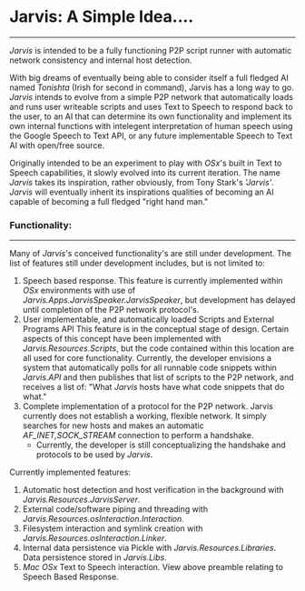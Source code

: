 # Jarvis: A Simple Idea....
_________

*Jarvis* is intended to be a fully functioning P2P script runner with automatic network consistency and internal host detection.

With big dreams of eventually being able to consider itself a full fledged AI named *Tonishta* (Irish for second in 
command), Jarvis has a long way to go. *Jarvis* intends to evolve from a simple P2P network that automatically loads and 
runs user writeable scripts and uses Text to Speech to respond back to the user, to an AI that can determine its own 
functionality and implement its own internal functions with intelegent interpretation of human speech using the Google
Speech to Text API, or any future implementable Speech to Text AI with open/free source. 

Originally intended to be an experiment to play with *OSx*'s built in Text to Speech capabilities, it slowly evolved into 
its current iteration. The name *Jarvis* takes its inspiration, rather obviously, from Tony Stark's *'Jarvis'*. *Jarvis* 
will eventually inherit its inspirations qualities of becoming an AI capable of becoming a full fledged "right hand man."

### Functionality:
--------

Many of *Jarvis*'s conceived functionality's are still under development. The list of features still under development
includes, but is not limited to:

1. Speech based response.
    This feature is currently implemented within *OSx* environments with use of *Jarvis.Apps.JarvisSpeaker.JarvisSpeaker*, but 
    development has delayed until completion of the P2P network protocol's.
2. User implementable, and automatically loaded Scripts and External Programs API
    This feature is in the conceptual stage of design. Certain aspects of this concept have been implemented with 
    *Jarvis.Resources.Scripts*, but the code contained within this location are all used for core functionality. Currently,
    the developer envisions a system that automatically polls for all runnable code snippets within *Jarvis.API* and then
    publishes that list of scripts to the P2P network, and receives a list of: "What *Jarvis* hosts have what code snippets
    that do what."
3. Complete implementation of a protocol for the P2P network. 
    Jarvis currently does not establish a working, flexible network. It simply searches for new hosts and makes an automatic
    *AF_INET,SOCK_STREAM* connection to perform a handshake.
    - Currently, the developer is still conceptualizing the handshake and protocols to be used by *Jarvis*.
     
Currently implemented features:

1. Automatic host detection and host verification in the background with *Jarvis.Resources.JarvisServer*.
2. External code/software piping and threading with *Jarvis.Resources.osInteraction.Interaction*.
3. Filesystem interaction and symlink creation with *Jarvis.Resources.osInteraction.Linker*.
4. Internal data persistence via Pickle with *Jarvis.Resources.Libraries*. 
    Data persistence stored in *Jarvis.Libs*.
5. *Mac OSx* Text to Speech interaction.
    View above preamble relating to Speech Based Response.